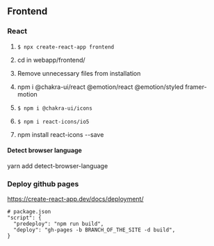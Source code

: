 ## Frontend

### React

1. `$ npx create-react-app frontend`

2. cd in webapp/frontend/

3. Remove unnecessary files from installation

4. npm i @chakra-ui/react @emotion/react @emotion/styled framer-motion
   
5. `$ npm i @chakra-ui/icons`

6. `$ npm i react-icons/io5`

7. npm install react-icons --save

#### Detect browser language 

yarn add detect-browser-language

### Deploy github pages

https://create-react-app.dev/docs/deployment/

```
# package.json
"script": {
  "predeploy": "npm run build",
  "deploy": "gh-pages -b BRANCH_OF_THE_SITE -d build",
}
```
